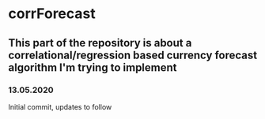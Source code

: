 # corrForecast
## This part of the repository is about a correlational/regression based currency forecast algorithm I'm trying to implement
### 13.05.2020
Initial commit, updates to follow
